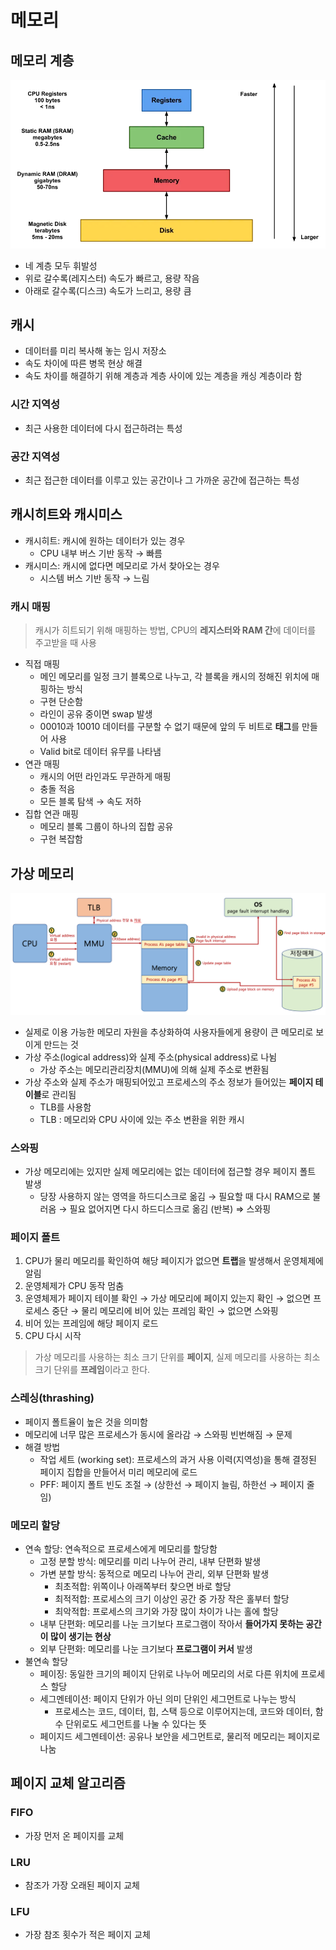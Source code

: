 # 메모리

## 메모리 계층

![img.png](image/메모리%20계층.png)

- 네 계층 모두 휘발성
- 위로 갈수록(레지스터) 속도가 빠르고, 용량 작음
- 아래로 갈수록(디스크) 속도가 느리고, 용량 큼

## 캐시

- 데이터를 미리 복사해 놓는 임시 저장소
- 속도 차이에 따른 병목 현상 해결
- 속도 차이를 해결하기 위해 계층과 계층 사이에 있는 계층을 캐싱 계층이라 함

### 시간 지역성

- 최근 사용한 데이터에 다시 접근하려는 특성

### 공간 지역성

- 최근 접근한 데이터를 이루고 있는 공간이나 그 가까운 공간에 접근하는 특성

## 캐시히트와 캐시미스

- 캐시히트: 캐시에 원하는 데이터가 있는 경우
    - CPU 내부 버스 기반 동작 → 빠름
- 캐시미스: 캐시에 없다면 메모리로 가서 찾아오는 경우
    - 시스템 버스 기반 동작 → 느림

### 캐시 매핑

> 캐시가 히트되기 위해 매핑하는 방법, CPU의 **레지스터와 RAM 간**에 데이터를 주고받을 때 사용
>
- 직접 매핑
    - 메인 메모리를 일정 크기 블록으로 나누고, 각 블록을 캐시의 정해진 위치에 매핑하는 방식
    - 구현 단순함
    - 라인이 공유 중이면 swap 발생
    - 00010과 10010 데이터를 구분할 수 없기 때문에 앞의 두 비트로 **태그**를 만들어 사용
    - Valid bit로 데이터 유무를 나타냄
- 연관 매핑
    - 캐시의 어떤 라인과도 무관하게 매핑
    - 충돌 적음
    - 모든 블록 탐색 → 속도 저하
- 집합 연관 매핑
    - 메모리 블록 그룹이 하나의 집합 공유
    - 구현 복잡함

## 가상 메모리

![img_1.png](image/페이지.png)

- 실제로 이용 가능한 메모리 자원을 추상화하여 사용자들에게 용량이 큰 메모리로 보이게 만드는 것
- 가상 주소(logical address)와 실제 주소(physical address)로 나뉨
    - 가상 주소는 메모리관리장치(MMU)에 의해 실제 주소로 변환됨
- 가상 주소와 실제 주소가 매핑되어있고 프로세스의 주소 정보가 들어있는 **페이지 테이블**로 관리됨
    - TLB를 사용함
    - TLB : 메모리와 CPU 사이에 있는 주소 변환을 위한 캐시

### 스와핑

- 가상 메모리에는 있지만 실제 메모리에는 없는 데이터에 접근할 경우 페이지 폴트 발생
    - 당장 사용하지 않는 영역을 하드디스크로 옮김 → 필요할 때 다시 RAM으로 불러옴 → 필요 없어지면 다시 하드디스크로 옮김 (반복) ⇒ 스와핑

### 페이지 폴트

1. CPU가 물리 메모리를 확인하여 해당 페이지가 없으면 **트랩**을 발생해서 운영체제에 알림
2. 운영체제가 CPU 동작 멈춤
3. 운영체제가 페이지 테이블 확인 → 가상 메모리에 페이지 있는지 확인 → 없으면 프로세스 중단 → 물리 메모리에 비어 있는 프레임 확인 → 없으면 스와핑
4. 비어 있는 프레임에 해당 페이지 로드
5. CPU 다시 시작

> 가상 메모리를 사용하는 최소 크기 단위를 **페이지**, 실제 메모리를 사용하는 최소 크기 단위를 **프레임**이라고 한다.
>

### 스레싱(thrashing)

- 페이지 폴트율이 높은 것을 의미함
- 메모리에 너무 많은 프로세스가 동시에 올라감 → 스와핑 빈번해짐 → 문제
- 해결 방법
    - 작업 세트 (working set): 프로세스의 과거 사용 이력(지역성)을 통해 결정된 페이지 집합을 만들어서 미리 메모리에 로드
    - PFF: 페이지 폴트 빈도 조절 → (상한선 → 페이지 늘림, 하한선 → 페이지 줄임)

### 메모리 할당

- 연속 할당: 연속적으로 프로세스에게 메모리를 할당함
    - 고정 분할 방식: 메모리를 미리 나누어 관리, 내부 단편화 발생
    - 가변 분할 방식: 동적으로 메모리 나누어 관리, 외부 단편화 발생
        - 최초적합: 위쪽이나 아래쪽부터 찾으면 바로 할당
        - 최적적합: 프로세스의 크기 이상인 공간 중 가장 작은 홀부터 할당
        - 최악적합: 프로세스의 크기와 가장 많이 차이가 나는 홀에 할당
    - 내부 단편화: 메모리를 나눈 크기보다 프로그램이 작아서 **들어가지 못하는 공간이 많이 생기는 현상**
    - 외부 단편화: 메모리를 나눈 크기보다 **프로그램이 커서** 발생
- 불연속 할당
    - 페이징: 동일한 크기의 페이지 단위로 나누어 메모리의 서로 다른 위치에 프로세스 할당
    - 세그멘테이션: 페이지 단위가 아닌 의미 단위인 세그먼트로 나누는 방식
        - 프로세스는 코드, 데이터, 힙, 스택 등으로 이루어지는데, 코드와 데이터, 함수 단위로도 세그먼트를 나눌 수 있다는 뜻
    - 페이지드 세그멘테이션: 공유나 보안을 세그먼트로, 물리적 메모리는 페이지로 나눔

## 페이지 교체 알고리즘

### FIFO

- 가장 먼저 온 페이지를 교체

### LRU

- 참조가 가장 오래된 페이지 교체

### LFU

- 가장 참조 횟수가 적은 페이지 교체